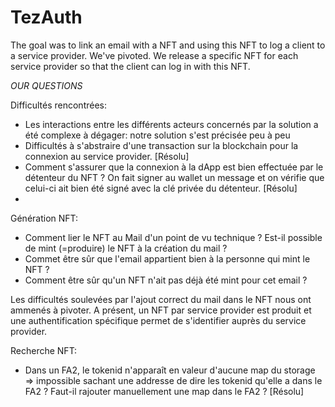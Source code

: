 # TezAuth
The goal was to link an email with a NFT and using this NFT to log a client to a service provider. We've pivoted. We release a specific NFT for each service provider so that the client can log in with this NFT.


*OUR QUESTIONS*

Difficultés rencontrées:

- Les interactions entre les différents acteurs concernés par la solution a été complexe à dégager: notre solution s'est précisée peu à peu
- Difficultés à s'abstraire d'une transaction sur la blockchain pour la connexion au service provider. [Résolu]
- Comment s'assurer que la connexion à la dApp est bien effectuée par le détenteur du NFT ? On fait signer au wallet un message et on vérifie que celui-ci ait bien été signé avec la clé privée du détenteur. [Résolu]
- 



Génération NFT:

- Comment lier le NFT au Mail d'un point de vu technique ? Est-il possible de mint (=produire) le NFT à la création du mail ?
- Commet être sûr que l'email appartient bien à la personne qui mint le NFT ?
- Comment être sûr qu'un NFT n'ait pas déjà été mint pour cet email ?

Les difficultés soulevées par l'ajout correct du mail dans le NFT nous ont ammenés à pivoter. A présent, un NFT par service provider est produit et une authentification spécifique permet de s'identifier auprès du service provider.


Recherche NFT:

- Dans un FA2, le tokenid n'apparaît en valeur d'aucune map du storage => impossible sachant une addresse de dire les tokenid qu'elle a dans le FA2 ? Faut-il rajouter manuellement une map dans le FA2 ? [Résolu]





